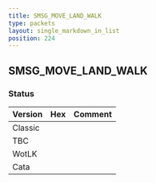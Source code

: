 ```yaml
---
title: SMSG_MOVE_LAND_WALK
type: packets
layout: single_markdown_in_list
position: 224
---
```


## SMSG_MOVE_LAND_WALK

### Status

Version | Hex | Comment
---------- | ---------- | ---------- 
Classic |  |  
TBC |  |  
WotLK |  |  
Cata |  |  

